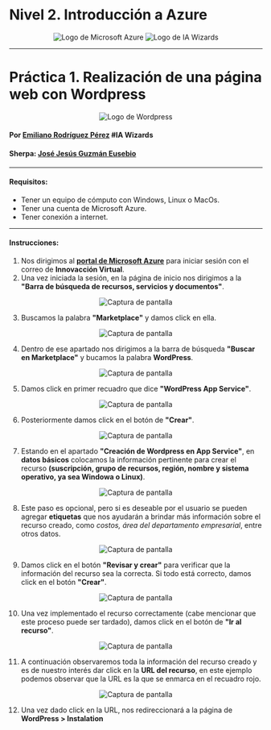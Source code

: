 # Nivel 2. Introducción a Azure
<center>

![Logo de Microsoft Azure](Imágenes/Microsoft_Azure.svg.png) ![Logo de IA Wizards](Imágenes/logocomunidad2.png)

</center>

---
# Práctica 1. Realización de una página web con Wordpress
<center>

![Logo de Wordpress](Imágenes/Logo-WordPress.png)

</center>

#### Por [Emiliano Rodríguez Pérez](https://github.com/Emiliano-RP) #IA Wizards
#### Sherpa: [José Jesús Guzmán Eusebio](https://github.com/josejesusguzman)
---
#### Requisitos:
- Tener un equipo de cómputo con Windows, Linux o MacOs.
- Tener una cuenta de Microsoft Azure.
- Tener conexión a internet.
---
#### Instrucciones:
1. Nos dirigimos al **[portal de Microsoft Azure](https://portal.azure.com/#home)** para iniciar sesión con el correo de **Innovacción Virtual**.
2. Una vez iniciada la sesión, en la página de inicio nos dirigimos a la **"Barra de búsqueda de recursos, servicios y documentos"**. 
<center>

![Captura de pantalla](Imágenes/Captura-de-pantalla-1.png)

</center>

3. Buscamos la palabra **"Marketplace"** y damos click en ella.
<center>

![Captura de pantalla](Imágenes/Captura-de-pantalla-2.png)

</center>

4. Dentro de ese apartado nos dirigimos a la barra de búsqueda **"Buscar en Marketplace"** y bucamos la palabra **WordPress**.
<center>

![Captura de pantalla](Imágenes/Captura-de-pantalla-3.png)

</center>

5. Damos click en primer recuadro que dice **"WordPress App Service"**.
<center>

![Captura de pantalla](Imágenes/Captura-de-pantalla-4.png)

</center>

6. Posteriormente damos click en el botón de **"Crear"**.
<center>

![Captura de pantalla](Imágenes/Captura-de-pantalla-5.png)

</center>

7. Estando en el apartado **"Creación de Wordpress en App Service"**, en **datos básicos** colocamos la información pertinente para crear el recurso **(suscripción, grupo de recursos, región, nombre y sistema operativo, ya sea Windowa o Linux)**.
<center>

![Captura de pantalla](Imágenes/Captura-de-pantalla-6.png)

</center>

8. Este paso es opcional, pero si es deseable por el usuario se pueden agregar **etiquetas** que nos ayudarán a brindar más información sobre el recurso creado, como *costos, área del departamento empresarial*, entre otros datos.
<center>

![Captura de pantalla](Imágenes/Captura-de-pantalla-7.png)

</center>

9. Damos click en el botón **"Revisar y crear"** para verificar que la información del recurso sea la correcta. Si todo está correcto, damos click en el botón **"Crear"**.
<center>

![Captura de pantalla](Imágenes/Captura-de-pantalla-8.png)

</center>

10.  Una vez implementado el recurso correctamente (cabe mencionar que este proceso puede ser tardado), damos click en el botón de **"Ir al recurso"**.
<center>

![Captura de pantalla](Imágenes/Captura-de-pantalla-9.png)

</center>

11. A continuación observaremos toda la información del recurso creado y es de nuestro interés dar click en la **URL del recurso**, en este ejemplo podemos observar que la URL es la que se enmarca en el recuadro rojo.
<center>

![Captura de pantalla](Imágenes/Captura-de-pantalla-10.png)

</center>

12. Una vez dado click en la URL, nos redireccionará a la página de **WordPress > Instalation**